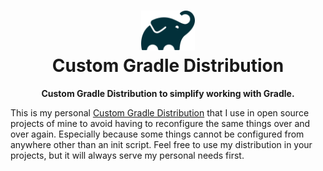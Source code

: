 <div align="center">
  <h1>
    <picture>
      <source media="(prefers-color-scheme: dark)" srcset=".idea/icon_dark.svg">
      <img src=".idea/icon.svg" height="64" alt="Gradle Logo">
    </picture>
    <br>
    Custom Gradle Distribution
  </h1>
  <p><b>Custom Gradle Distribution to simplify working with Gradle.</b></p>
</div>

This is my personal [Custom Gradle Distribution] that I use in open source
projects of mine to avoid having to reconfigure the same things over and over
again. Especially because some things cannot be configured from anywhere other
than an init script. Feel free to use my distribution in your projects, but it
will always serve my personal needs first.

<!-- @formatter:off -->
[Custom Gradle Distribution]: https://docs.gradle.org/current/userguide/organizing_gradle_projects.html#sec:custom_gradle_distribution
